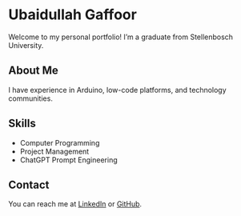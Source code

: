# Ubaidullah Gaffoor
Welcome to my personal portfolio! I’m a graduate from Stellenbosch University.

## About Me
I have experience in Arduino, low-code platforms, and technology communities.

## Skills
- Computer Programming
- Project Management
- ChatGPT Prompt Engineering

## Contact
You can reach me at [LinkedIn](https://www.linkedin.com/in/ubaidullahgaffoor/) or [GitHub](https://github.com/Ubaidullah1111).
